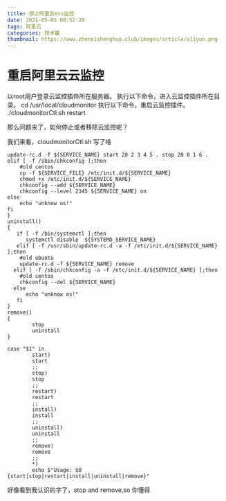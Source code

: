 ```yaml
---
title: 停止阿里云ecs监控
date: 2021-05-05 08:52:20
tags: 阿里云
categories: 技术篇
thumbnail: https://www.zhenxishenghuo.club/images/article/aliyun.png
---
```


# 重启阿里云云监控
以root用户登录云监控插件所在服务器。
执行以下命令，进入云监控插件所在目录。
cd /usr/local/cloudmonitor
执行以下命令，重启云监控插件。
./cloudmonitorCtl.sh restart

那么问题来了，如何停止或者移除云监控呢？

我们来看，cloudmonitorCtl.sh 写了啥
```shell script
update-rc.d -f ${SERVICE_NAME} start 20 2 3 4 5 . stop 20 0 1 6 .
elif [ -f /sbin/chkconfig ];then
    #old centos
    cp -f ${SERVICE_FILE} /etc/init.d/${SERVICE_NAME}
    chmod +x /etc/init.d/${SERVICE_NAME}
    chkconfig --add ${SERVICE_NAME}
    chkconfig --level 2345 ${SERVICE_NAME} on
else
    echo "unknow os!"
fi
}
uninstall()
{
   if [ -f /bin/systemctl ];then
      systemctl disable  ${SYSTEMD_SERVICE_NAME}
   elif [ -f /usr/sbin/update-rc.d -a -f /etc/init.d/${SERVICE_NAME} ];then
    #old ubuntu
    update-rc.d -f ${SERVICE_NAME} remove
  elif [ -f /sbin/chkconfig -a -f /etc/init.d/${SERVICE_NAME} ];then
    #old centos
    chkconfig --del ${SERVICE_NAME}
  else
      echo "unknow os!"
   fi
}
remove()
{
        stop
        uninstall
}

case "$1" in
        start)
        start
        ;;
        stop)
        stop
        ;;
        restart)
        restart
        ;;
        install)
        install
        ;;
        uninstall)
        uninstall
        ;;
        remove)
        remove
        ;;
        *)
        echo $"Usage: $0 {start|stop|restart|install|uninstall|remove}"

```

好像看到我认识的字了，stop and remove,so  你懂得
